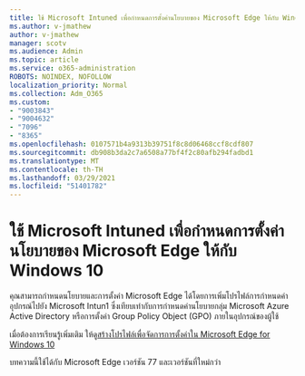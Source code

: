 ```yaml
---
title: ใช้ Microsoft Intuned เพื่อกําหนดการตั้งค่านโยบายของ Microsoft Edge ให้กับ Windows 10
ms.author: v-jmathew
author: v-jmathew
manager: scotv
ms.audience: Admin
ms.topic: article
ms.service: o365-administration
ROBOTS: NOINDEX, NOFOLLOW
localization_priority: Normal
ms.collection: Adm_O365
ms.custom:
- "9003843"
- "9004632"
- "7096"
- "8365"
ms.openlocfilehash: 0107571b4a9313b39751f8c8d06468ccf8cdf807
ms.sourcegitcommit: db908b3da2c7a6508a77bf4f2c80afb294fadbd1
ms.translationtype: MT
ms.contentlocale: th-TH
ms.lasthandoff: 03/29/2021
ms.locfileid: "51401782"
---
```

# <a name="use-microsoft-intune-to-configure-microsoft-edge-policy-settings-for-windows-10"></a>ใช้ Microsoft Intuned เพื่อกําหนดการตั้งค่านโยบายของ Microsoft Edge ให้กับ Windows 10

คุณสามารถกําหนดนโยบายและการตั้งค่า Microsoft Edge ได้โดยการเพิ่มโปรไฟล์การกําหนดค่าอุปกรณ์ไปยัง Microsoft Intun1 ซึ่งเทียบเท่ากับการกําหนดค่านโยบายกลุ่ม Microsoft Azure Active Directory หรือการตั้งค่า Group Policy Object (GPO) ภายในอุปกรณ์ของผู้ใช้

เมื่อต้องการเรียนรู้เพิ่มเติม ให้ดู[สร้างโปรไฟล์เพื่อจัดการการตั้งค่าใน Microsoft Edge for Windows 10](https://go.microsoft.com/fwlink/?linkid=2133700)

บทความนี้ใช้ได้กับ Microsoft Edge เวอร์ชัน 77 และเวอร์ชันที่ใหม่กว่า
